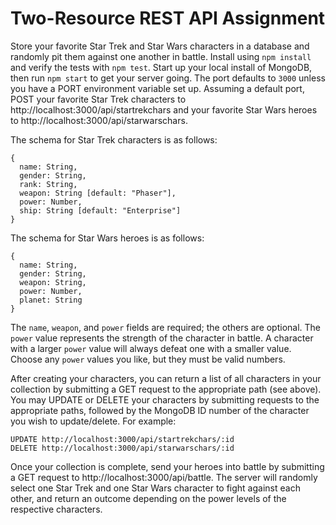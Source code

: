 # Two-Resource REST API Assignment

Store your favorite Star Trek and Star Wars characters in a database and randomly pit them against one another in battle. Install using `npm install` and verify the tests with `npm test`. Start up your local install of MongoDB, then run `npm start` to get your server going. The port defaults to `3000` unless you have a PORT environment variable set up. Assuming a default port, POST your favorite Star Trek characters to http://localhost:3000/api/startrekchars and your favorite Star Wars heroes to http://localhost:3000/api/starwarschars.

The schema for Star Trek characters is as follows:
```
{
  name: String,
  gender: String,
  rank: String,
  weapon: String [default: "Phaser"],
  power: Number,
  ship: String [default: "Enterprise"]
}
```
The schema for Star Wars heroes is as follows:
```
{
  name: String,
  gender: String,
  weapon: String,
  power: Number,
  planet: String
}
```
The `name`, `weapon`, and `power` fields are required; the others are optional. The `power` value represents the strength of the character in battle. A character with a larger `power` value will always defeat one with a smaller value. Choose any `power` values you like, but they must be valid numbers.

After creating your characters, you can return a list of all characters in your collection by submitting a GET request to the appropriate path (see above). You may UPDATE or DELETE your characters by submitting requests to the appropriate paths, followed by the MongoDB ID number of the character you wish to update/delete. For example:
```
UPDATE http://localhost:3000/api/startrekchars/:id
DELETE http://localhost:3000/api/starwarschars/:id
```
Once your collection is complete, send your heroes into battle by submitting a GET request to http://localhost:3000/api/battle. The server will randomly select one Star Trek and one Star Wars character to fight against each other, and return an outcome depending on the power levels of the respective characters.
